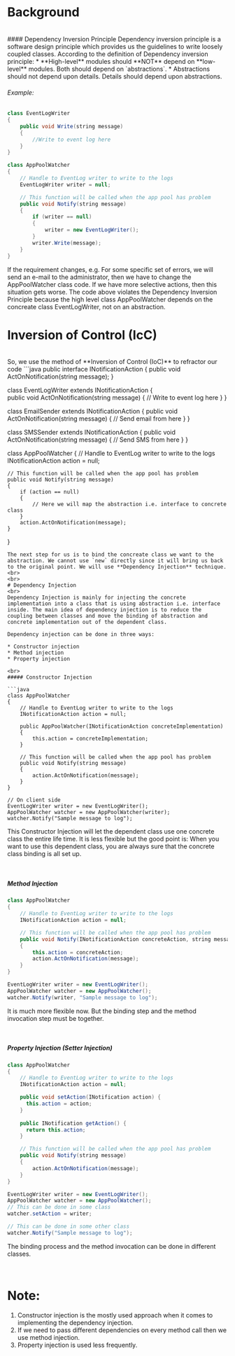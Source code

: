 # Background
<br>
#### Dependency Inversion Principle
Dependency inversion principle is a software design principle which provides us the guidelines to write loosely coupled classes. According to the definition of Dependency inversion principle:
* **High-level** modules should **NOT** depend on **low-level** modules. Both should depend on `abstractions`.
* Abstractions should not depend upon details. Details should depend upon abstractions.

###### Example:
```java
class EventLogWriter
{
    public void Write(string message)
    {
        //Write to event log here
    }
}

class AppPoolWatcher
{
    // Handle to EventLog writer to write to the logs
    EventLogWriter writer = null;

    // This function will be called when the app pool has problem
    public void Notify(string message)
    {
        if (writer == null)
        {
            writer = new EventLogWriter();
        }
        writer.Write(message);
    }
}
```
If the requirement changes, e.g. For some specific set of errors, we will send an e-mail to the administrator, then we have to change the AppPoolWatcher class code. If we have more selective actions, then this situation gets worse. The code above violates the Dependency Inversion Principle because the high level class AppPoolWatcher depends on the concreate class EventLogWriter, not on an abstraction.

# Inversion of Control (IcC)
<br>
So, we use the method of **Inversion of Control (IoC)** to refractor our code
```java
public interface INotificationAction
{
    public void ActOnNotification(string message);
}

class EventLogWriter extends INotificationAction
{   
    public void ActOnNotification(string message)
    {
        // Write to event log here
    }
}

class EmailSender extends INotificationAction
{
    public void ActOnNotification(string message)
    {
        // Send email from here
    }
}

class SMSSender extends INotificationAction
{
    public void ActOnNotification(string message)
    {
        // Send SMS from here
    }
}

class AppPoolWatcher
{
    // Handle to EventLog writer to write to the logs
    INotificationAction action = null;

    // This function will be called when the app pool has problem
    public void Notify(string message)
    {
        if (action == null)
        {
            // Here we will map the abstraction i.e. interface to concrete class 
        }
        action.ActOnNotification(message);
    }
}
```
The next step for us is to bind the concreate class we want to the abstraction. We cannot use `new` directly since it will bring us back to the original point. We will use **Dependency Injection** technique.
<br>
<br>
# Dependency Injection
<br>
Dependency Injection is mainly for injecting the concrete implementation into a class that is using abstraction i.e. interface inside. The main idea of dependency injection is to reduce the coupling between classes and move the binding of abstraction and concrete implementation out of the dependent class.

Dependency injection can be done in three ways:

* Constructor injection
* Method injection
* Property injection

<br>
##### Constructor Injection

```java
class AppPoolWatcher
{
    // Handle to EventLog writer to write to the logs
    INotificationAction action = null;

    public AppPoolWatcher(INotificationAction concreteImplementation)
    {
        this.action = concreteImplementation;
    }

    // This function will be called when the app pool has problem
    public void Notify(string message)
    {   
        action.ActOnNotification(message);
    }
}

// On client side
EventLogWriter writer = new EventLogWriter();
AppPoolWatcher watcher = new AppPoolWatcher(writer);
watcher.Notify("Sample message to log");
```
This Constructor Injection will let the dependent class use one concrete class the entire life time. It is less flexible but the good point is: When you want to use this dependent class, you are always sure that the concrete class binding is all set up.

<br>

##### Method Injection
```java
class AppPoolWatcher
{
    // Handle to EventLog writer to write to the logs
    INotificationAction action = null;

    // This function will be called when the app pool has problem
    public void Notify(INotificationAction concreteAction, string message)
    {
        this.action = concreteAction;
        action.ActOnNotification(message);
    }
}

EventLogWriter writer = new EventLogWriter();
AppPoolWatcher watcher = new AppPoolWatcher();
watcher.Notify(writer, "Sample message to log");
```
It is much more flexible now. But the binding step and the method invocation step must be together.

<br>

##### Property Injection (Setter Injection)

```java
class AppPoolWatcher
{
    // Handle to EventLog writer to write to the logs
    INotificationAction action = null;

    public void setAction(INotification action) {
      this.action = action;
    }
    
    public INotification getAction() {
      return this.action;
    }

    // This function will be called when the app pool has problem
    public void Notify(string message)
    {   
        action.ActOnNotification(message);
    }
}

EventLogWriter writer = new EventLogWriter();
AppPoolWatcher watcher = new AppPoolWatcher();
// This can be done in some class
watcher.setAction = writer;

// This can be done in some other class
watcher.Notify("Sample message to log");
```
The binding process and the method invocation can be done in different classes.

<br>

# Note:

1. Constructor injection is the mostly used approach when it comes to implementing the dependency injection. 
2. If we need to pass different dependencies on every method call then we use method injection. 
3. Property injection is used less frequently.






